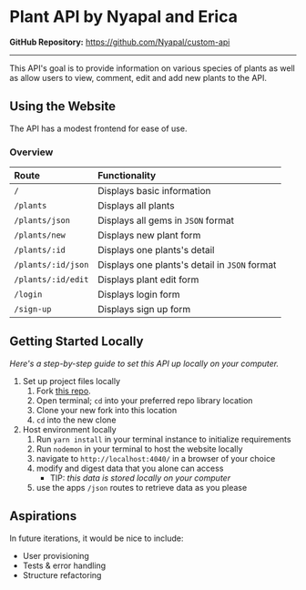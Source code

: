 # Plant API by Nyapal and Erica
**GitHub Repository:** https://github.com/Nyapal/custom-api <hr />

This API's goal is to provide information on various species of plants as well as allow users to view, comment, edit and add new plants to the API.

## Using the Website
The API has a modest frontend for ease of use.

### Overview
| Route              | Functionality                                 |
|:-------------------|:----------------------------------------------|
| `/`                | Displays basic information                    |
| `/plants`          | Displays all plants                           |
| `/plants/json`     | Displays all gems in `JSON` format            |
| `/plants/new`      | Displays new plant form                       |
| `/plants/:id`      | Displays one plants's detail                  |
| `/plants/:id/json` | Displays one plants's detail in `JSON` format |
| `/plants/:id/edit` | Displays plant edit form                      |
| `/login`           | Displays login form                           |
| `/sign-up`         | Displays sign up form                         |

## Getting Started Locally
*Here's a step-by-step guide to set this API up locally on your computer.*
1. Set up project files locally
	1. Fork <a href="https://github.com/Nyapal/custom-api">this repo</a>.
	1. Open terminal; `cd` into your preferred repo library location
	1. Clone your new fork into this location
	1. `cd` into the new clone
1. Host environment locally
	1. Run `yarn install` in your terminal instance to initialize requirements
	1. Run `nodemon` in your terminal to host the website locally
	1. navigate to `http://localhost:4040/` in a browser of your choice
	1. modify and digest data that you alone can access
		- TIP: *this data is stored locally on your computer*
	1. use the apps `/json` routes to retrieve data as you please

## Aspirations
In future iterations, it would be nice to include:
- User provisioning
- Tests & error handling
- Structure refactoring